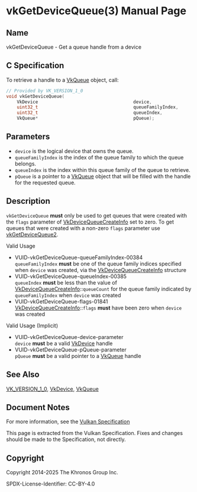 # vkGetDeviceQueue(3) Manual Page

## Name

vkGetDeviceQueue - Get a queue handle from a device



## [](#_c_specification)C Specification

To retrieve a handle to a [VkQueue](https://registry.khronos.org/vulkan/specs/latest/man/html/VkQueue.html) object, call:

```c++
// Provided by VK_VERSION_1_0
void vkGetDeviceQueue(
    VkDevice                                    device,
    uint32_t                                    queueFamilyIndex,
    uint32_t                                    queueIndex,
    VkQueue*                                    pQueue);
```

## [](#_parameters)Parameters

- `device` is the logical device that owns the queue.
- `queueFamilyIndex` is the index of the queue family to which the queue belongs.
- `queueIndex` is the index within this queue family of the queue to retrieve.
- `pQueue` is a pointer to a [VkQueue](https://registry.khronos.org/vulkan/specs/latest/man/html/VkQueue.html) object that will be filled with the handle for the requested queue.

## [](#_description)Description

`vkGetDeviceQueue` **must** only be used to get queues that were created with the `flags` parameter of [VkDeviceQueueCreateInfo](https://registry.khronos.org/vulkan/specs/latest/man/html/VkDeviceQueueCreateInfo.html) set to zero. To get queues that were created with a non-zero `flags` parameter use [vkGetDeviceQueue2](https://registry.khronos.org/vulkan/specs/latest/man/html/vkGetDeviceQueue2.html).

Valid Usage

- [](#VUID-vkGetDeviceQueue-queueFamilyIndex-00384)VUID-vkGetDeviceQueue-queueFamilyIndex-00384  
  `queueFamilyIndex` **must** be one of the queue family indices specified when `device` was created, via the [VkDeviceQueueCreateInfo](https://registry.khronos.org/vulkan/specs/latest/man/html/VkDeviceQueueCreateInfo.html) structure
- [](#VUID-vkGetDeviceQueue-queueIndex-00385)VUID-vkGetDeviceQueue-queueIndex-00385  
  `queueIndex` **must** be less than the value of [VkDeviceQueueCreateInfo](https://registry.khronos.org/vulkan/specs/latest/man/html/VkDeviceQueueCreateInfo.html)::`queueCount` for the queue family indicated by `queueFamilyIndex` when `device` was created
- [](#VUID-vkGetDeviceQueue-flags-01841)VUID-vkGetDeviceQueue-flags-01841  
  [VkDeviceQueueCreateInfo](https://registry.khronos.org/vulkan/specs/latest/man/html/VkDeviceQueueCreateInfo.html)::`flags` **must** have been zero when `device` was created

Valid Usage (Implicit)

- [](#VUID-vkGetDeviceQueue-device-parameter)VUID-vkGetDeviceQueue-device-parameter  
  `device` **must** be a valid [VkDevice](https://registry.khronos.org/vulkan/specs/latest/man/html/VkDevice.html) handle
- [](#VUID-vkGetDeviceQueue-pQueue-parameter)VUID-vkGetDeviceQueue-pQueue-parameter  
  `pQueue` **must** be a valid pointer to a [VkQueue](https://registry.khronos.org/vulkan/specs/latest/man/html/VkQueue.html) handle

## [](#_see_also)See Also

[VK\_VERSION\_1\_0](https://registry.khronos.org/vulkan/specs/latest/man/html/VK_VERSION_1_0.html), [VkDevice](https://registry.khronos.org/vulkan/specs/latest/man/html/VkDevice.html), [VkQueue](https://registry.khronos.org/vulkan/specs/latest/man/html/VkQueue.html)

## [](#_document_notes)Document Notes

For more information, see the [Vulkan Specification](https://registry.khronos.org/vulkan/specs/latest/html/vkspec.html#vkGetDeviceQueue)

This page is extracted from the Vulkan Specification. Fixes and changes should be made to the Specification, not directly.

## [](#_copyright)Copyright

Copyright 2014-2025 The Khronos Group Inc.

SPDX-License-Identifier: CC-BY-4.0